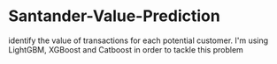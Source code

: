 # Santander-Value-Prediction
identify the value of transactions for each potential customer. 
I'm using LightGBM, XGBoost and Catboost in order to tackle this problem
